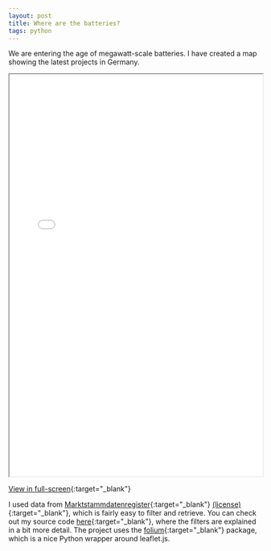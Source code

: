 ```yaml
---
layout: post
title: Where are the batteries?
tags: python
---
```


We are entering the age of megawatt-scale batteries. I have created a map showing the latest projects in Germany.

<iframe src="/data/battery_map_germany.html" height="800" width="100%"></iframe>

[View in full-screen](/data/battery_map_germany.html){:target="_blank"}


I used data from [Marktstammdatenregister](https://www.marktstammdatenregister.de/){:target="_blank"} [(license)](https://www.govdata.de/dl-de/by-2-0){:target="_blank"}, which is fairly easy to filter and retrieve. 
You can check out my source code [here](https://github.com/0-k/energy_maps){:target="_blank"}, where the filters are explained in a bit more detail. The project uses the [folium](http://python-visualization.github.io/folium/){:target="_blank"} package, which is a nice Python wrapper around leaflet.js. 



